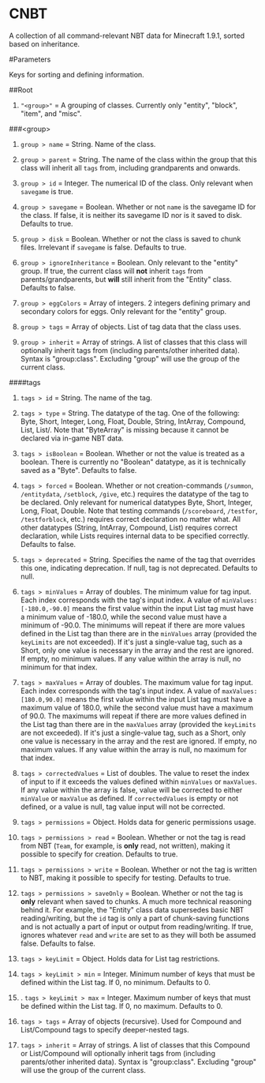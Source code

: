 # CNBT

A collection of all command-relevant NBT data for Minecraft 1.9.1, sorted based on inheritance.

#Parameters

Keys for sorting and defining information.

##Root

1. `"<group>"` = A grouping of classes. Currently only "entity", "block", "item", and "misc".

###\<group\>

1. `group > name` = String. Name of the class.

2. `group > parent` = String. The name of the class within the group that this class will inherit all `tags` from, including grandparents and onwards.

3. `group > id` = Integer. The numerical ID of the class. Only relevant when `savegame` is true.

4. `group > savegame` = Boolean. Whether or not `name` is the savegame ID for the class. If false, it is neither its savegame ID nor is it saved to disk. Defaults to true.

5. `group > disk` = Boolean. Whether or not the class is saved to chunk files. Irrelevant if `savegame` is false. Defaults to true.

6. `group > ignoreInheritance` = Boolean. Only relevant to the "entity" group. If true, the current class will **not** inherit `tags` from parents/grandparents, but **will** still inherit from the "Entity" class. Defaults to false.

7. `group > eggColors` = Array of integers. 2 integers defining primary and secondary colors for eggs. Only relevant for the "entity" group.

8. `group > tags` = Array of objects. List of tag data that the class uses.

9. `group > inherit` = Array of strings. A list of classes that this class will optionally inherit tags from (including parents/other inherited data). Syntax is "group:class". Excluding "group" will use the group of the current class.

####tags

1. `tags > id` = String. The name of the tag.

2. `tags > type` = String. The datatype of the tag. One of the following: Byte, Short, Integer, Long, Float, Double, String, IntArray, Compound, List, List/<datatype>. Note that "ByteArray" is missing because it cannot be declared via in-game NBT data.

3. `tags > isBoolean` = Boolean. Whether or not the value is treated as a boolean. There is currently no "Boolean" datatype, as it is technically saved as a "Byte". Defaults to false.

4. `tags > forced` = Boolean. Whether or not creation-commands (`/summon`, `/entitydata`, `/setblock`, `/give`, etc.) requires the datatype of the tag to be declared. Only relevant for numerical datatypes Byte, Short, Integer, Long, Float, Double. Note that testing commands (`/scoreboard`, `/testfor`, `/testforblock`, etc.) requires correct declaration no matter what. All other datatypes (String, IntArray, Compound, List) requires correct declaration, while Lists requires internal data to be specified correctly. Defaults to false.

5. `tags > deprecated` = String. Specifies the name of the tag that overrides this one, indicating deprecation. If null, tag is not deprecated. Defaults to null.

6. `tags > minValues` = Array of doubles. The minimum value for tag input. Each index corresponds with the tag's input index. A value of `minValues:[-180.0,-90.0]` means the first value within the input List tag must have a minimum value of -180.0, while the second value must have a minimum of -90.0. The minimums will repeat if there are more values defined in the List tag than there are in the `minValues` array (provided the `keyLimits` are not exceeded). If it's just a single-value tag, such as a Short, only one value is necessary in the array and the rest are ignored. If empty, no minimum values. If any value within the array is null, no minimum for that index.

7. `tags > maxValues` = Array of doubles. The maximum value for tag input. Each index corresponds with the tag's input index. A value of `maxValues:[180.0,90.0]` means the first value within the input List tag must have a maximum value of 180.0, while the second value must have a maximum of 90.0. The maximums will repeat if there are more values defined in the List tag than there are in the `maxValues` array (provided the `keyLimits` are not exceeded). If it's just a single-value tag, such as a Short, only one value is necessary in the array and the rest are ignored. If empty, no maximum values. If any value within the array is null, no maximum for that index.

8. `tags > correctedValues` = List of doubles. The value to reset the index of input to if it exceeds the values defined within `minValues` or `maxValues`. If any value within the array is false, value will be corrected to either `minValue` or `maxValue` as defined. If `correctedValues` is empty or not defined, or a value is null, tag value input will not be corrected.

9. `tags > permissions` = Object. Holds data for generic permissions usage.

10. `tags > permissions > read` = Boolean. Whether or not the tag is read from NBT (`Team`, for example, is **only** read, not written), making it possible to specify for creation. Defaults to true.

11. `tags > permissions > write` = Boolean. Whether or not the tag is written to NBT, making it possible to specify for testing. Defaults to true.

12. `tags > permissions > saveOnly` = Boolean. Whether or not the tag is **only** relevant when saved to chunks. A much more technical reasoning behind it. For example, the "Entity" class data supersedes basic NBT reading/writing, but the `id` tag is only a part of chunk-saving functions and is not actually a part of input or output from reading/writing. If true, ignores whatever `read` and `write` are set to as they will both be assumed false. Defaults to false.

13. `tags > keyLimit` = Object. Holds data for List tag restrictions.

14. `tags > keyLimit > min` = Integer. Minimum number of keys that must be defined within the List tag. If 0, no minimum. Defaults to 0.

15. . `tags > keyLimit > max` = Integer. Maximum number of keys that must be defined within the List tag. If 0, no maximum. Defaults to 0.

16. `tags > tags` = Array of objects (recursive). Used for Compound and List/Compound tags to specify deeper-nested tags.

17. `tags > inherit` = Array of strings. A list of classes that this Compound or List/Compound will optionally inherit tags from (including parents/other inherited data). Syntax is "group:class". Excluding "group" will use the group of the current class.

